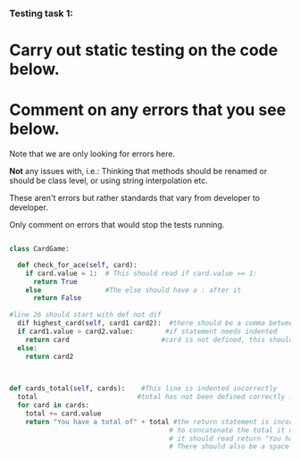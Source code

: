 ### Testing task 1:

# Carry out static testing on the code below.
# Comment on any errors that you see below.

Note that we are only looking for errors here.

**Not** any issues with, i.e.: 
Thinking that methods should be renamed or should be class level, or using string interpolation etc. 

These aren't errors but rather standards that vary from developer to developer. 

Only comment on errors that would stop the tests running.

```python

class CardGame:

  def check_for_ace(self, card):
    if card.value = 1:  # This should read if card.value == 1:
      return True
    else                #The else should have a : after it
      return False
   
#line 26 should start with def not dif
  dif highest_card(self, card1 card2):  #there should be a comma between parameters so a comma between card1 and card2
  if card1.value > card2.value:        #if statement needs indented
    return card                       #card is not defined, this should read return card1
  else:
    return card2
  


def cards_total(self, cards):    #This line is indented incorrectly   
  total                         #total has not been defined correctly it should read total = 0
  for card in cards:
    total += card.value
    return "You have a total of" + total #the return statement is incorrectly indented
                                        # to concatenate the total it needs to be a string  
                                        # it should read return "You have a total of " = str(total)
                                        # There should also be a space between the of and the "
```
